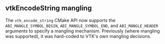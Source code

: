## vtkEncodeString mangling

The `vtk_encode_string` CMake API now supports the `ABI_MANGLE_SYMBOL_BEGIN`,
`ABI_MANGLE_SYMBOL_END`, and `ABI_MANGLE_HEADER` arguments to specify a
mangling mechanism. Previously (where mangling was supported), it was
hard-coded to VTK's own mangling decisions.
